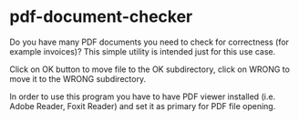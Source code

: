 # pdf-document-checker
Do you have many PDF documents you need to check for correctness (for example invoices)? This simple utility is intended just for this use case.

Click on OK button to move file to the OK subdirectory, click on WRONG to move it to the WRONG subdirectory.

In order to use this program you have to have PDF viewer installed (i.e. Adobe Reader, Foxit Reader) and set it as primary for PDF file opening.
